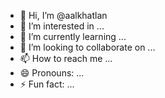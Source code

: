 - 👋 Hi, I’m @aalkhatlan
- 👀 I’m interested in ...
- 🌱 I’m currently learning ...
- 💞️ I’m looking to collaborate on ...
- 📫 How to reach me ...
- 😄 Pronouns: ...
- ⚡ Fun fact: ...

<!---
aalkhatlan/aalkhatlan is a ✨ special ✨ repository because its `README.md` (this file) appears on your GitHub profile.
You can click the Preview link to take a look at your changes.
--->
